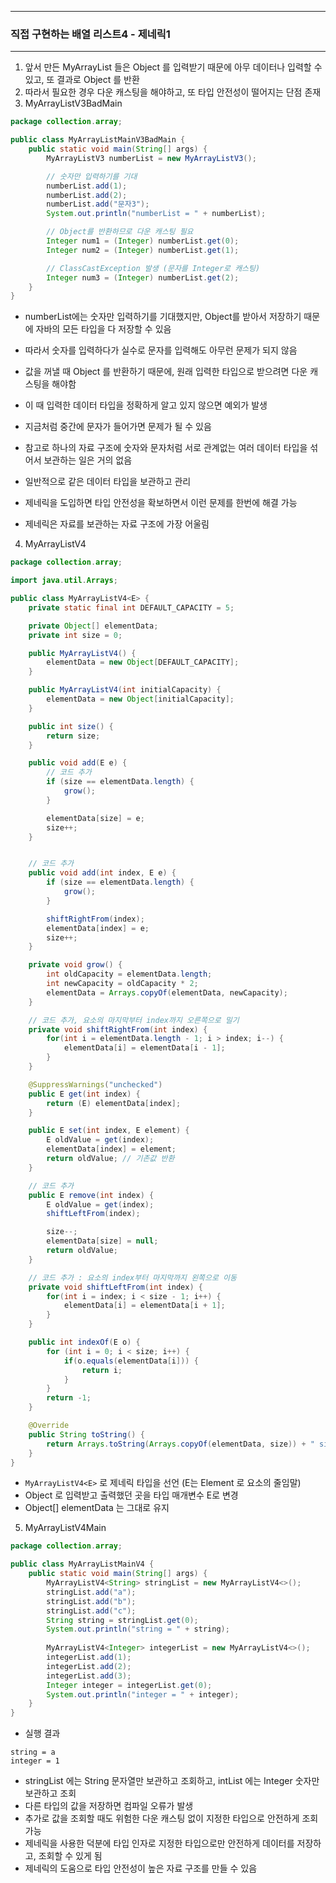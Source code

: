 -----
### 직접 구현하는 배열 리스트4 - 제네릭1
-----
1. 앞서 만든 MyArrayList 들은 Object 를 입력받기 때문에 아무 데이터나 입력할 수 있고, 또 결과로 Object 를 반환
2. 따라서 필요한 경우 다운 캐스팅을 해야하고, 또 타입 안전성이 떨어지는 단점 존재
3. MyArrayListV3BadMain
```java
package collection.array;

public class MyArrayListMainV3BadMain {
    public static void main(String[] args) {
        MyArrayListV3 numberList = new MyArrayListV3();

        // 숫자만 입력하기를 기대
        numberList.add(1);
        numberList.add(2);
        numberList.add("문자3");
        System.out.println("numberList = " + numberList);

        // Object를 반환하므로 다운 캐스팅 필요
        Integer num1 = (Integer) numberList.get(0);
        Integer num2 = (Integer) numberList.get(1);

        // ClassCastException 발생 (문자를 Integer로 캐스팅)
        Integer num3 = (Integer) numberList.get(2);
    }
}
```
  - numberList에는 숫자만 입력하기를 기대했지만, Object를 받아서 저장하기 때문에 자바의 모든 타입을 다 저장할 수 있음
  - 따라서 숫자를 입력하다가 실수로 문자를 입력해도 아무런 문제가 되지 않음
  - 값을 꺼낼 때 Object 를 반환하기 때문에, 원래 입력한 타입으로 받으려면 다운 캐스팅을 해야함
  - 이 때 입력한 데이터 타입을 정확하게 알고 있지 않으면 예외가 발생
  - 지금처럼 중간에 문자가 들어가면 문제가 될 수 있음

  - 참고로 하나의 자료 구조에 숫자와 문자처럼 서로 관계없는 여러 데이터 타입을 섞어서 보관하는 일은 거의 없음
  - 일반적으로 같은 데이터 타입을 보관하고 관리
  - 제네릭을 도입하면 타입 안전성을 확보하면서 이런 문제를 한번에 해결 가능
  - 제네릭은 자료를 보관하는 자료 구조에 가장 어울림
    
4. MyArrayListV4
```java
package collection.array;

import java.util.Arrays;

public class MyArrayListV4<E> {
    private static final int DEFAULT_CAPACITY = 5;

    private Object[] elementData;
    private int size = 0;

    public MyArrayListV4() {
        elementData = new Object[DEFAULT_CAPACITY];
    }

    public MyArrayListV4(int initialCapacity) {
        elementData = new Object[initialCapacity];
    }

    public int size() {
        return size;
    }

    public void add(E e) {
        // 코드 추가
        if (size == elementData.length) {
            grow();
        }

        elementData[size] = e;
        size++;
    }


    // 코드 추가
    public void add(int index, E e) {
        if (size == elementData.length) {
            grow();
        }

        shiftRightFrom(index);
        elementData[index] = e;
        size++;
    }

    private void grow() {
        int oldCapacity = elementData.length;
        int newCapacity = oldCapacity * 2;
        elementData = Arrays.copyOf(elementData, newCapacity);
    }

    // 코드 추가, 요소의 마지막부터 index까지 오른쪽으로 밀기
    private void shiftRightFrom(int index) {
        for(int i = elementData.length - 1; i > index; i--) {
            elementData[i] = elementData[i - 1];
        }
    }

    @SuppressWarnings("unchecked")
    public E get(int index) {
        return (E) elementData[index];
    }

    public E set(int index, E element) {
        E oldValue = get(index);
        elementData[index] = element;
        return oldValue; // 기존값 반환
    }

    // 코드 추가
    public E remove(int index) {
        E oldValue = get(index);
        shiftLeftFrom(index);

        size--;
        elementData[size] = null;
        return oldValue;
    }

    // 코드 추가 : 요소의 index부터 마지막까지 왼쪽으로 이동
    private void shiftLeftFrom(int index) {
        for(int i = index; i < size - 1; i++) {
            elementData[i] = elementData[i + 1];
        }
    }

    public int indexOf(E o) {
        for (int i = 0; i < size; i++) {
            if(o.equals(elementData[i])) {
                return i;
            }
        }
        return -1;
    }

    @Override
    public String toString() {
        return Arrays.toString(Arrays.copyOf(elementData, size)) + " size = " + size + ", capacity = "+ elementData.length;
    }
}
```
  - ```MyArrayListV4<E>``` 로 제네릭 타입을 선언 (E는 Element 로 요소의 줄임말)
  - Object 로 입력받고 출력했던 곳을 타입 매개변수 E로 변경
  - Object[] elementData 는 그대로 유지

5. MyArrayListV4Main
```java
package collection.array;

public class MyArrayListMainV4 {
    public static void main(String[] args) {
        MyArrayListV4<String> stringList = new MyArrayListV4<>();
        stringList.add("a");
        stringList.add("b");
        stringList.add("c");
        String string = stringList.get(0);
        System.out.println("string = " + string);
        
        MyArrayListV4<Integer> integerList = new MyArrayListV4<>();
        integerList.add(1);
        integerList.add(2);
        integerList.add(3);
        Integer integer = integerList.get(0);
        System.out.println("integer = " + integer);
    }
}
```
  - 실행 결과
```
string = a
integer = 1
```

  - stringList 에는 String 문자열만 보관하고 조회하고, intList 에는 Integer 숫자만 보관하고 조회
  - 다른 타입의 값을 저장하면 컴파일 오류가 발생
  - 추가로 값을 조회할 때도 위험한 다운 캐스팅 없이 지정한 타입으로 안전하게 조회 가능
  - 제네릭을 사용한 덕분에 타입 인자로 지정한 타입으로만 안전하게 데이터를 저장하고, 조회할 수 있게 됨
  - 제네릭의 도움으로 타입 안전성이 높은 자료 구조를 만들 수 있음
